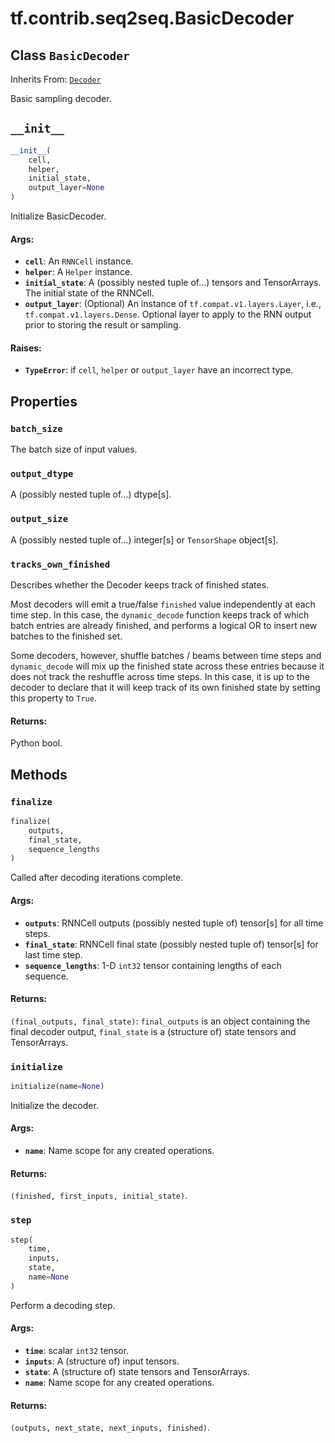<div itemscope itemtype="http://developers.google.com/ReferenceObject">
<meta itemprop="name" content="tf.contrib.seq2seq.BasicDecoder" />
<meta itemprop="path" content="Stable" />
<meta itemprop="property" content="batch_size"/>
<meta itemprop="property" content="output_dtype"/>
<meta itemprop="property" content="output_size"/>
<meta itemprop="property" content="tracks_own_finished"/>
<meta itemprop="property" content="__init__"/>
<meta itemprop="property" content="finalize"/>
<meta itemprop="property" content="initialize"/>
<meta itemprop="property" content="step"/>
</div>

# tf.contrib.seq2seq.BasicDecoder

## Class `BasicDecoder`

Inherits From: [`Decoder`](../../../tf/contrib/seq2seq/Decoder.md)

Basic sampling decoder.

<h2 id="__init__"><code>__init__</code></h2>

``` python
__init__(
    cell,
    helper,
    initial_state,
    output_layer=None
)
```

Initialize BasicDecoder.

#### Args:

* <b>`cell`</b>: An `RNNCell` instance.
* <b>`helper`</b>: A `Helper` instance.
* <b>`initial_state`</b>: A (possibly nested tuple of...) tensors and TensorArrays.
    The initial state of the RNNCell.
* <b>`output_layer`</b>: (Optional) An instance of `tf.compat.v1.layers.Layer`, i.e.,
    `tf.compat.v1.layers.Dense`. Optional layer to apply to the RNN output
    prior to storing the result or sampling.


#### Raises:

* <b>`TypeError`</b>: if `cell`, `helper` or `output_layer` have an incorrect type.



## Properties

<h3 id="batch_size"><code>batch_size</code></h3>

The batch size of input values.

<h3 id="output_dtype"><code>output_dtype</code></h3>

A (possibly nested tuple of...) dtype[s].

<h3 id="output_size"><code>output_size</code></h3>

A (possibly nested tuple of...) integer[s] or `TensorShape` object[s].

<h3 id="tracks_own_finished"><code>tracks_own_finished</code></h3>

Describes whether the Decoder keeps track of finished states.

Most decoders will emit a true/false `finished` value independently
at each time step.  In this case, the `dynamic_decode` function keeps track
of which batch entries are already finished, and performs a logical OR to
insert new batches to the finished set.

Some decoders, however, shuffle batches / beams between time steps and
`dynamic_decode` will mix up the finished state across these entries because
it does not track the reshuffle across time steps.  In this case, it is
up to the decoder to declare that it will keep track of its own finished
state by setting this property to `True`.

#### Returns:

Python bool.



## Methods

<h3 id="finalize"><code>finalize</code></h3>

``` python
finalize(
    outputs,
    final_state,
    sequence_lengths
)
```

Called after decoding iterations complete.

#### Args:

* <b>`outputs`</b>: RNNCell outputs (possibly nested tuple of) tensor[s] for all time
    steps.
* <b>`final_state`</b>: RNNCell final state (possibly nested tuple of) tensor[s] for
    last time step.
* <b>`sequence_lengths`</b>: 1-D `int32` tensor containing lengths of each sequence.


#### Returns:

`(final_outputs, final_state)`: `final_outputs` is an object containing
the final decoder output, `final_state` is a (structure of) state tensors
and TensorArrays.

<h3 id="initialize"><code>initialize</code></h3>

``` python
initialize(name=None)
```

Initialize the decoder.

#### Args:

* <b>`name`</b>: Name scope for any created operations.


#### Returns:

`(finished, first_inputs, initial_state)`.

<h3 id="step"><code>step</code></h3>

``` python
step(
    time,
    inputs,
    state,
    name=None
)
```

Perform a decoding step.

#### Args:

* <b>`time`</b>: scalar `int32` tensor.
* <b>`inputs`</b>: A (structure of) input tensors.
* <b>`state`</b>: A (structure of) state tensors and TensorArrays.
* <b>`name`</b>: Name scope for any created operations.


#### Returns:

`(outputs, next_state, next_inputs, finished)`.



